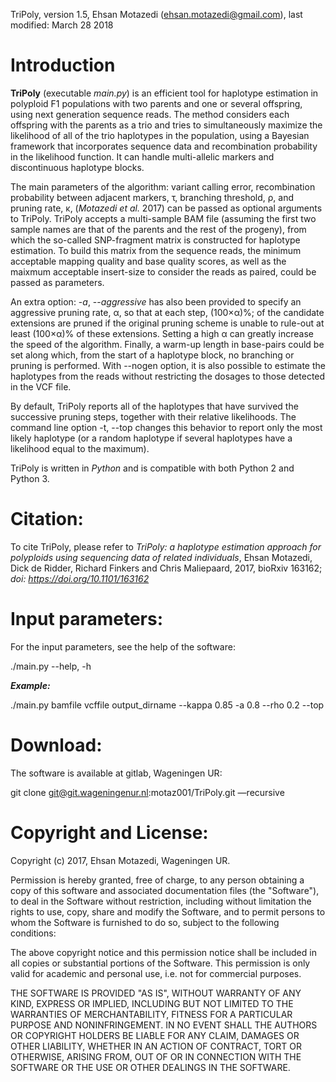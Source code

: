 TriPoly, version 1.5, Ehsan Motazedi (ehsan.motazedi@gmail.com), last modified: March 28 2018

Introduction
============

**TriPoly** \(executable *main.py*\) is an efficient tool for haplotype estimation in polyploid F1 populations with two parents and one or several offspring, using next generation sequence reads. The method considers each offspring with the parents as a trio and tries to simultaneously maximize the likelihood of all of the trio haplotypes in the population, using a Bayesian framework that incorporates sequence data and recombination probability in the likelihood function. It can handle multi-allelic markers and discontinuous haplotype blocks.

The main parameters of the algorithm: variant calling error, recombination probability between adjacent markers, &#964;, branching threshold, &#961;, and pruning rate, &#954;, \(*Motazedi et al.* 2017\) can be passed as optional arguments to TriPoly. TriPoly accepts a multi-sample BAM file (assuming the first two sample names are that of the parents and the rest of the progeny), from which the so-called SNP-fragment matrix is constructed for haplotype estimation. To build this matrix from the sequence reads, the minimum acceptable mapping quality and base quality scores, as well as the maixmum acceptable insert-size to consider the reads as paired, could be passed as parameters. 


An extra option: -*a*, --*aggressive* has also been provided to specify an aggressive pruning rate, &#945;, so that at each step, (100&#215;&#945;)%; of the candidate extensions are pruned if the original pruning scheme is unable to rule-out at least (100&#215;&#945;)% of these extensions. Setting a high &#945; can greatly increase the speed of the algorithm. Finally, a warm-up length in base-pairs could be set along which, from the start of a haplotype block, no branching or pruning is performed. With --nogen option, it is also possible to estimate the haplotypes from the reads without restricting the dosages to those detected in the VCF file. 


By default, TriPoly reports all of the haplotypes that have survived the successive pruning steps, together with their relative likelihoods. The command line option -t, --top changes this behavior to report only the most likely haplotype (or a random haplotype if several haplotypes have a likelihood equal to the maximum).

TriPoly is written in *Python* and is compatible with both Python 2 and Python 3.



Citation:
=====================

To cite TriPoly, please refer to *TriPoly: a haplotype estimation approach for polyploids using sequencing data of related individuals*, Ehsan Motazedi, Dick de Ridder, Richard Finkers and Chris Maliepaard, 2017, bioRxiv 163162; *doi: https://doi.org/10.1101/163162*


Input parameters:
=====================

For the input parameters, see the help of the software:

./main.py --help, -h

***Example:***


./main.py bamfile vcffile output_dirname --kappa 0.85 -a 0.8 --rho 0.2 --top


Download:
=====================
The software is available at gitlab, Wageningen UR:

git clone git@git.wageningenur.nl:motaz001/TriPoly.git —recursive

Copyright and License:
=====================
Copyright (c) 2017, Ehsan Motazedi, Wageningen UR.

Permission is hereby granted, free of charge, to any person obtaining a copy of this software and associated documentation files \(the "Software"\), to deal in the Software without restriction, including without limitation the rights to use, copy, share and modify the Software, and to permit persons to whom the Software is furnished to do so, subject to the following conditions:

The above copyright notice and this permission notice shall be included in all copies or substantial portions of the Software. This permission is only valid for academic and personal use, i.e. not for commercial purposes.

THE SOFTWARE IS PROVIDED "AS IS", WITHOUT WARRANTY OF ANY KIND, EXPRESS OR IMPLIED, INCLUDING BUT NOT LIMITED TO THE WARRANTIES OF MERCHANTABILITY, FITNESS FOR A PARTICULAR PURPOSE AND NONINFRINGEMENT. IN NO EVENT SHALL THE AUTHORS OR COPYRIGHT HOLDERS BE LIABLE FOR ANY CLAIM, DAMAGES OR OTHER LIABILITY, WHETHER IN AN ACTION OF CONTRACT, TORT OR OTHERWISE, ARISING FROM, OUT OF OR IN CONNECTION WITH THE SOFTWARE OR THE USE OR OTHER DEALINGS IN THE SOFTWARE.
